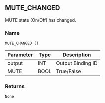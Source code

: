 ## MUTE\_CHANGED

MUTE state (On/Off) has changed.


### Name

`MUTE_CHANGED ()`


| Parameter | Type | Description       |
| --------- | ---- | ----------------- |
| output    | INT  | Output Binding ID |
| MUTE      | BOOL | True/False        |


### Returns

`None`